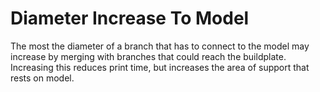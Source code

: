 Diameter Increase To Model
====
The most the diameter of a branch that has to connect to the model may increase by merging with branches that could reach the buildplate. Increasing this reduces print time, but increases the area of support that rests on model.